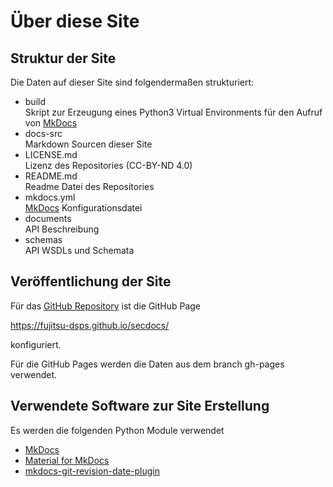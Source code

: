 # Über diese Site

## Struktur der Site
Die Daten auf dieser Site sind folgendermaßen strukturiert:

- build  
  Skript zur Erzeugung eines Python3 Virtual Environments für den
  Aufruf von [MkDocs](https://www.mkdocs.org/)
- docs-src  
  Markdown Sourcen dieser Site
- LICENSE.md  
  Lizenz des Repositories (CC-BY-ND 4.0)
- README.md  
  Readme Datei des Repositories
- mkdocs.yml  
  [MkDocs](https://www.mkdocs.org/) Konfigurationsdatei
- documents  
  API Beschreibung
- schemas  
  API WSDLs und Schemata

## Veröffentlichung der Site
Für das [GitHub Repository](https://github.com/fujitsu-dsps/secdocs/)
ist die GitHub Page 

<https://fujitsu-dsps.github.io/secdocs/>

konfiguriert.

Für die GitHub Pages werden die Daten aus dem branch gh-pages verwendet.

## Verwendete Software zur Site Erstellung
Es werden die folgenden Python Module verwendet

  - [MkDocs](https://www.mkdocs.org/)
  - [Material for MkDocs](https://squidfunk.github.io/mkdocs-material/)
  - [mkdocs-git-revision-date-plugin](https://github.com/zhaoterryy/mkdocs-git-revision-date-plugin/)

